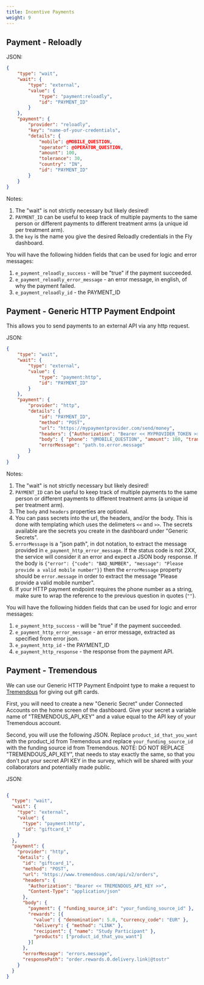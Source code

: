 ```yaml
---
title: Incentive Payments
weight: 9
---
```


## Payment - Reloadly

JSON:
``` json
{
    "type": "wait",
    "wait": {
        "type": "external",
        "value": {
            "type": "payment:reloadly",
            "id": "PAYMENT_ID"
        }
    },
    "payment": {
        "provider": "reloadly",
        "key": "name-of-your-credentials",
        "details": {
            "mobile": @MOBILE_QUESTION,
            "operator": @OPERATOR_QUESTION,
            "amount": 100,
            "tolerance": 30,
            "country": "IN",
            "id": "PAYMENT_ID"
        }
    }
}
```

Notes:

1. The "wait" is not strictly necessary but likely desired!
2. `PAYMENT_ID` can be useful to keep track of multiple payments to the same person or different payments to different treatment arms (a unique id per treatment arm).
3. the `key` is the name you give the desired Reloadly credentials in the Fly dashboard.

You will have the following hidden fields that can be used for logic and error messages:

1. `e_payment_reloadly_success` - will be "true" if the payment succeeded.
2. `e_payment_reloadly_error_message` - an error message, in english, of why the payment failed.
3. `e_payment_reloadly_id` - the PAYMENT_ID



## Payment - Generic HTTP Payment Endpoint

This allows you to send payments to an external API via any http request.

JSON:
``` json
{
    "type": "wait",
    "wait": {
        "type": "external",
        "value": {
            "type": "payment:http",
            "id": "PAYMENT_ID"
        }
    },
    "payment": {
        "provider": "http",
        "details": {
            "id": "PAYMENT_ID",
            "method": "POST",
            "url": "https://mypaymentprovider.com/send/money",
            "headers": {"Authorization": "Bearer << MYPROVIDER_TOKEN >>"},
            "body": { "phone": "@MOBILE_QUESTION", "amount": 100, "transaction_id": "survey_x_payment_1" },
            "errorMessage": "path.to.error.message"
        }
    }
}
```

Notes:

1. The "wait" is not strictly necessary but likely desired!
2. `PAYMENT_ID` can be useful to keep track of multiple payments to the same person or different payments to different treatment arms (a unique id per treatment arm).
3. The `body` and `headers` properties are optional.
4. You can pass secrets into the url, the headers, and/or the body. This is done with templating which uses the delimeters `<<` and `>>`. The secrets available are the secrets you create in the dashboard under "Generic Secrets".
5. `errorMessage` is a "json path", in dot notation, to extract the message provided in `e_payment_http_error_message`. If the status code is not 2XX, the service will consider it an error and expect a JSON body response. If the body is `{"error": {"code": "BAD_NUMBER", "message": "Please provide a valid mobile number"}}` then the `errorMessage` property should be `error.message` in order to extract the message "Please provide a valid mobile number".
6. If your HTTP payment endpoint requires the phone number as a string, make sure to wrap the reference to the previous question in quotes (`""`).


You will have the following hidden fields that can be used for logic and error messages:

1. `e_payment_http_success` - will be "true" if the payment succeeded.
2. `e_payment_http_error_message` - an error message, extracted as specified from error json.
3. `e_payment_http_id` - the PAYMENT_ID
4. `e_payment_http_response` - the response from the payment API.



## Payment - Tremendous

We can use our Generic HTTP Payment Endpoint type to make a request to [Tremendous](https://tremendous.com) for giving out gift cards.

First, you will need to create a new "Generic Secret" under Connected Accounts on the home screen of the dashboard. Give your secret a variable name of "TREMENDOUS_API_KEY" and a value equal to the API key of your Tremendous account.

Second, you will use the following JSON. Replace `product_id_that_you_want` with the product_id from Tremendous and replace `your_funding_source_id` with the funding source id from Tremendous. NOTE: DO NOT REPLACE "TREMENDOUS_API_KEY", that needs to stay exactly the same, so that you don't put your secret API KEY in the survey, which will be shared with your collaborators and potentially made public.

JSON:
``` json

{
  "type": "wait",
  "wait": {
    "type": "external",
    "value": {
      "type": "payment:http",
      "id": "giftcard_1"
    }
  },
  "payment": {
    "provider": "http",
    "details": {
      "id": "giftcard_1",
      "method": "POST",
      "url": "https://www.tremendous.com/api/v2/orders",
      "headers": {
        "Authorization": "Bearer << TREMENDOUS_API_KEY >>",
        "Content-Type": "application/json"
      },
      "body": {
        "payment": { "funding_source_id": "your_funding_source_id" },
        "rewards": [{
          "value": { "denomination": 5.0, "currency_code": "EUR" },
          "delivery": { "method": "LINK" },
          "recipient": { "name": "Study Participant" },
          "products": ["product_id_that_you_want"]
        }]
      },
      "errorMessage": "errors.message",
      "responsePath": "order.rewards.0.delivery.link|@tostr"
    }
  }
}
```
